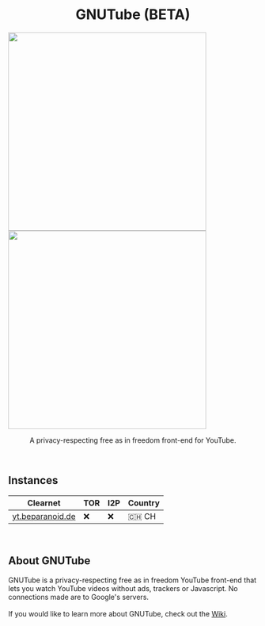 <h1 align="center">GNUTube (BETA)</h1>

<p float="left">
  <img src="https://i.imgur.com/CxNqav9.png" width="400">
  <img src="https://i.imgur.com/eZpTB0Q.png" width="400">
</p>

<p align="center">A privacy-respecting free as in freedom front-end for YouTube.</p>
<br>

## Instances

| Clearnet | TOR | I2P | Country |
|-|-|-|-|
|  [yt.beparanoid.de](https://yt.beparanoid.de/) | ❌ | ❌ | 🇨🇭 CH |

<br>

## About GNUTube

GNUTube is a privacy-respecting free as in freedom YouTube front-end that lets you watch YouTube videos without ads, trackers or Javascript. No connections made are to Google's servers.
<br>
<br>
If you would like to learn more about GNUTube, check out the [Wiki](https://github.com/hnhx/gnutube/wiki).
